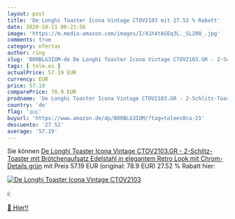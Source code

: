 ```yaml
---
layout: post
title: 'De Longhi Toaster Icona Vintage CTOV2103 mit 27.52 % Rabatt'
date: 2020-10-11 06:21:56
image: 'https://m.media-amazon.com/images/I/41h4tASEq3L._SL200_.jpg'
comments: true
category: ofertas
author: ring
slug: 'B00BLG3IOM-de De Longhi Toaster Icona Vintage CTOV2103.GR - 2-Schlitz-...'
tags: [ tole.es ]
actualPrice: 57.19 EUR
currency: EUR
price: 57.19
comparePrice: 78.9 EUR
prodname: 'De Longhi Toaster Icona Vintage CTOV2103.GR - 2-Schlitz-Toaster mit Brötchenaufsatz  Edelstahl in elegantem Retro Look mit Chrom-Details  grün'
country: 'de'
flag: '🇩🇪'
buyurl: 'https://www.amazon.de/dp/B00BLG3IOM/?tag=tolees0ca-21'
descuento: '27.52'
average: '57.19'
---
```


Sie können [De Longhi Toaster Icona Vintage CTOV2103.GR - 2-Schlitz-Toaster mit Brötchenaufsatz  Edelstahl in elegantem Retro Look mit Chrom-Details  grün](https://www.amazon.de/dp/B00BLG3IOM/?tag=tolees0ca-21) mit Preis 57.19 EUR (original: 78.9 EUR) 27.52 % Rabatt hier:

[![De Longhi Toaster Icona Vintage CTOV2103](https://m.media-amazon.com/images/I/41h4tASEq3L._SL200_.jpg)](https://www.amazon.de/dp/B00BLG3IOM/?tag=tolees0ca-21)

ℹ️:


[🛒 Hier!!](https://www.amazon.de/dp/B00BLG3IOM/?tag=tolees0ca-21)
